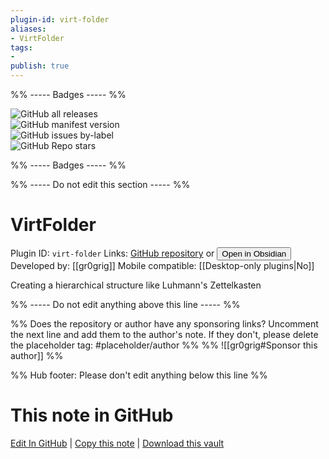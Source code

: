 ```yaml
---
plugin-id: virt-folder
aliases:
- VirtFolder
tags: 
- 
publish: true
---
```


%% ----- Badges ----- %%

![GitHub all releases](https://img.shields.io/github/downloads/gr0grig/obsidian-virt-folder/total?color=573E7A&logo=github&style=for-the-badge)   
![GitHub manifest version](https://img.shields.io/github/manifest-json/v/gr0grig/obsidian-virt-folder?color=573E7A&logo=github&style=for-the-badge)   
![GitHub issues by-label](https://img.shields.io/github/issues/gr0grig/obsidian-virt-folder/help%20wanted?color=573E7A&logo=github&style=for-the-badge)   
![GitHub Repo stars](https://img.shields.io/github/stars/gr0grig/obsidian-virt-folder?color=573E7A&logo=github&style=for-the-badge)

%% ----- Badges ----- %%

%% ----- Do not edit this section ----- %%

# VirtFolder

Plugin ID: `virt-folder`
Links: [GitHub repository](https://github.com/gr0grig/obsidian-virt-folder) or [<button id=HH>Open in Obsidian</button>](obsidian://show-plugin?id=virt-folder)
Developed by: [[gr0grig]]
Mobile compatible: [[Desktop-only plugins|No]]

Creating a hierarchical structure like Luhmann's Zettelkasten

%% ----- Do not edit anything above this line ----- %% 

%% Does the repository or author have any sponsoring links? Uncomment the next line and add them to the author's note. If they don't, please delete the placeholder tag: #placeholder/author %%
%% ![[gr0grig#Sponsor this author]] %%

%% Hub footer: Please don't edit anything below this line %%

# This note in GitHub

<span class="git-footer">[Edit In GitHub](https://github.dev/obsidian-community/obsidian-hub/blob/main/02%20-%20Community%20Expansions/02.05%20All%20Community%20Expansions/Plugins/virt-folder.md "git-hub-edit-note") | [Copy this note](https://raw.githubusercontent.com/obsidian-community/obsidian-hub/main/02%20-%20Community%20Expansions/02.05%20All%20Community%20Expansions/Plugins/virt-folder.md "git-hub-copy-note") | [Download this vault](https://github.com/obsidian-community/obsidian-hub/archive/refs/heads/main.zip "git-hub-download-vault") </span>
